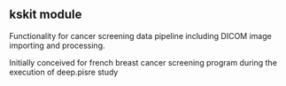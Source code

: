 ## kskit module

Functionality for cancer screening data pipeline including DICOM image importing and processing.

Initially conceived for french breast cancer screening program during the execution of deep.pisre study

